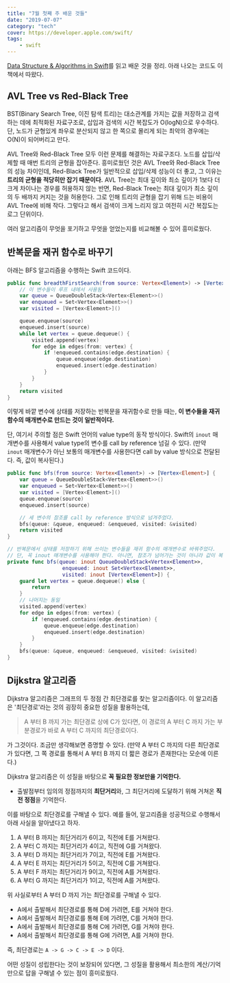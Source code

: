 ```yaml
---
title: "7월 첫째 주 배운 것들"
date: "2019-07-07"
category: "tech"
cover: https://developer.apple.com/swift/
tags:
    - swift
---
```


[Data Structure & Algorithms in Swift](https://www.raywenderlich.com/977854-data-structures-algorithms-in-swift)를 읽고 배운 것을 정리. 아래 나오는 코드도 이 책에서 따왔다.

## AVL Tree vs Red-Black Tree

BST(Binary Search Tree, 이진 탐색 트리)는 대소관계를 가지는 값을 저장하고 검색하는 데에 최적화된 자료구조로, 삽입과 검색의 시간 복잡도가 O(logN)으로 우수하다. 단, 노드가 균형있게 좌우로 분산되지 않고 한 쪽으로 몰리게 되는 최악의 경우에는 O(N)이 되어버리고 만다.

AVL Tree와 Red-Black Tree 모두 이런 문제를 해결하는 자료구조다. 노드를 삽입/삭제할 때 매번 트리의 균형을 잡아준다. 흥미로웠던 것은 AVL Tree와 Red-Black Tree의 성능 차이인데, Red-Black Tree가 일반적으로 삽입/삭제 성능이 더 좋고, 그 이유는 **트리의 균형을 적당히만 잡기 때문이다.** AVL Tree는 최대 깊이와 최소 깊이가 1보다 더 크게 차이나는 경우를 허용하지 않는 반면, Red-Black Tree는 최대 깊이가 최소 깊이의 두 배까지 커지는 것을 허용한다. 그로 인해 트리의 균형을 잡기 위해 드는 비용이 AVL Tree에 비해 작다. 그렇다고 해서 검색이 크게 느리지 않고 여전히 시간 복잡도는 로그 단위이다.

여러 알고리즘이 무엇을 포기하고 무엇을 얻었는지를 비교해볼 수 있어 흥미로웠다.

## 반복문을 재귀 함수로 바꾸기

아래는 BFS 알고리즘을 수행하는 Swift 코드이다.

```swift
public func breadthFirstSearch(from source: Vertex<Element>) -> [Vertex<Element>] {
    // 이 변수들이 루프 내에서 사용됨
    var queue = QueueDoubleStack<Vertex<Element>>()
    var enqueued = Set<Vertex<Element>>()
    var visited = [Vertex<Element>]()

    queue.enqueue(source)
    enqueued.insert(source)
    while let vertex = queue.dequeue() {
        visited.append(vertex)
        for edge in edges(from: vertex) {
            if !enqueued.contains(edge.destination) {
                queue.enqueue(edge.destination)
                enqueued.insert(edge.destination)
            }
        }
    }
    return visited
}
```

이렇게 바깥 변수에 상태를 저장하는 반복문을 재귀함수로 만들 때는, **이 변수들을 재귀 함수의 매개변수로 만드는 것이 일반적이다.**

단, 여기서 주의할 점은 Swift 언어의 value type의 동작 방식이다. Swift의 `inout` 매개변수를 사용해서 value type의 변수를 call by reference 넘길 수 있다. (만약 `inout` 매개변수가 아닌 보통의 매개변수를 사용한다면 call by value 방식으로 전달된다. 즉, 값이 복사된다.)

```swift
public func bfs(from source: Vertex<Element>) -> [Vertex<Element>] {
    var queue = QueueDoubleStack<Vertex<Element>>()
    var enqueued = Set<Vertex<Element>>()
    var visited = [Vertex<Element>]()
    queue.enqueue(source)
    enqueued.insert(source)

    // 세 변수의 참조를 call by reference 방식으로 넘겨주었다.
    bfs(queue: &queue, enqueued: &enqueued, visited: &visited)
    return visited
}

// 반복문에서 상태를 저장하기 위해 쓰이는 변수들을 재귀 함수의 매개변수로 바꿔주었다.
// 단, 꼭 inout 매개변수를 사용해야 한다. 아니면, 참조가 넘어가는 것이 아니라 값이 복사된다.
private func bfs(queue: inout QueueDoubleStack<Vertex<Element>>,
                  enqueued: inout Set<Vertex<Element>>,
                  visited: inout [Vertex<Element>]) {
    guard let vertex = queue.dequeue() else {
        return
    }
    // 나머지는 동일
    visited.append(vertex)
    for edge in edges(from: vertex) {
        if !enqueued.contains(edge.destination) {
            queue.enqueue(edge.destination)
            enqueued.insert(edge.destination)
        }
    }
    bfs(queue: &queue, enqueued: &enqueued, visited: &visited)
}
```

## Dijkstra 알고리즘

Dijkstra 알고리즘은 그래프의 두 정점 간 최단경로를 찾는 알고리즘이다. 이 알고리즘은 '최단경로'라는 것의 굉장히 중요한 성질을 활용하는데,

> A 부터 B 까지 가는 최단경로 상에 C가 있다면, 이 경로의 A 부터 C 까지 가는 부분경로가 바로 A 부터 C 까지의 최단경로이다.

가 그것이다. 조금만 생각해보면 증명할 수 있다. (만약 A 부터 C 까지의 다른 최단경로가 있다면, 그 쪽 경로를 통해서 A 부터 B 까지 더 짧은 경로가 존재한다는 모순에 이른다.)

Dijkstra 알고리즘은 이 성질을 바탕으로 **꼭 필요한 정보만을 기억한다.**

- 출발점부터 임의의 정점까지의 **최단거리**와, 그 최단거리에 도달하기 위해 거쳐온 **직전 정점**을 기억한다.

이를 바탕으로 최단경로를 구해낼 수 있다. 예를 들어, 알고리즘을 성공적으로 수행해서 아래 사실을 알아냈다고 하자.

1. A 부터 B 까지는 최단거리가 6이고, 직전에 E를 거쳐왔다.
2. A 부터 C 까지는 최단거리가 4이고, 직전에 G를 거쳐왔다.
3. A 부터 D 까지는 최단거리가 7이고, 직전에 E를 거쳐왔다.
4. A 부터 E 까지는 최단거리가 5이고, 직전에 C를 거쳐왔다.
5. A 부터 F 까지는 최단거리가 9이고, 직전에 A를 거쳐왔다.
6. A 부터 G 까지는 최단거리가 1이고, 직전에 A를 거쳐왔다.

위 사실로부터 A 부터 D 까지 가는 최단경로를 구해낼 수 있다.

- A에서 출발해서 최단경로를 통해 D에 가려면, E를 거쳐야 한다.
- A에서 출발해서 최단경로를 통해 E에 가려면, C를 거쳐야 한다.
- A에서 출발해서 최단경로를 통해 C에 가려면, G를 거쳐야 한다.
- A에서 출발해서 최단경로를 통해 G에 가려면, A를 거쳐야 한다.

즉, 최단경로는 `A -> G -> C -> E -> D` 이다.

어떤 성질이 성립한다는 것이 보장되어 있다면, 그 성질을 활용해서 최소한의 계산/기억만으로 답을 구해낼 수 있는 점이 흥미로웠다.